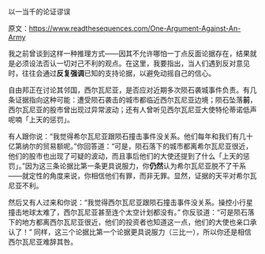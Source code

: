 以一当千的论证谬误

原文：https://www.readthesequences.com/One-Argument-Against-An-Army

我之前曾谈到这样一种推理方式——因其不允许哪怕一丁点反面论据存在，结果就是必须设法否认一切对己不利的观点。在这里，我要指出，当人们遇到反对意见时，往往会通过**反复强调**已知的支持论据，以避免动摇自己的信心。

自由邦正在讨论其邻国，西尔瓦尼亚，是否应对近期多次陨石袭城事件负责。有几条证据指向这种可能：遭受陨石袭击的城市都临近西尔瓦尼亚边境；陨石坠落**前**，西尔瓦尼亚的股市曾出现过异常波动；还有人曾听见西尔瓦尼亚大使特伦蒂诺低声呢喃「上天的惩罚」。

有人跟你说：“我觉得希尔瓦尼亚跟陨石撞击事件没关系。他们每年和我们有几十亿第纳尔的贸易额呢。”你回答道：“可是，陨石落下的城市都离希尔瓦尼亚很近，他们的股市也出现了可疑的波动，而且事后他们的大使还提到了什么「上天的惩罚」。”因为这三条论据比第一条更具说服力，你**仍然**认为希尔瓦尼亚脱不了干系——就定性的角度来说，你相信他们有罪，而非无罪。显然，证据的天平对希尔瓦尼亚不利。

然后又有人过来和你说：“我觉得西尔瓦尼亚跟陨石撞击事件没关系。操控小行星撞击地球太难了，西尔瓦尼亚甚至连个太空计划都没有。” 你反驳道：“可是陨石落下的地方都离西尔瓦尼亚很近，他们的投资者也知道这一点，他们的大使也亲口承认了！” 同样，这三个论据比第一个论据更具说服力（三比一），所以你还是相信西尔瓦尼亚难辞其咎。